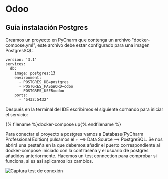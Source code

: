 # Odoo

## Guía instalación Postgres


Creamos un proyecto en PyCharm que contenga un archivo "docker-compose.yml", este archivo debe estar 
configurado para una imagen PostgresSQL:

```
version: '3.1'
services:
  db:
    image: postgres:13
    environment:
      - POSTGRES_DB=postgres
      - POSTGRES_PASSWORD=odoo
      - POSTGRES_USER=odoo
    ports:
      - "5432:5432" 
```

Después en la terminal del IDE escribimos el siguiente comando para iniciar el servicio:

{% filename %}docker-compose up{% endfilename %}

Para conectar el proyecto a postgres vamos a Database(PyCharm Professional Edition) pulsamos el + 
--> Data Source --> PostgreSQL. Se nos abrirá una pestaña en la que debemos añadir el puerto correspondiente 
al docker-compose iniciado con la contraseña y el usuario de postgres añadidos anteriormente. Hacemos un test 
connection para comprobar si funciona, si es así aplicamos los cambios.

![Captura test de conexión](https://user-images.githubusercontent.com/91198318/212316885-cec47e95-c041-473a-8357-d24bc0fbb2de.png)



